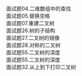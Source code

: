 面试题04.二维数组中的查找 <br>
面试题05.替换空格 <br>
面试题07.重建二叉树 <br>
面试题26.树的子结构 <br>
面试题27.二叉树的镜像 <br>
面试题28.对称的二叉树 <br>
面试题55.二叉树的深度 <br>
面试题55.二叉树的深度 <br>
面试题32.从上到下打印二叉树 <br>
